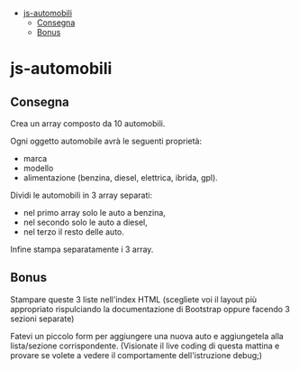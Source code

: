 - [js-automobili](#js-automobili)
  - [Consegna](#consegna)
  - [Bonus](#bonus)

# js-automobili

## Consegna

Crea un array composto da 10 automobili.

Ogni oggetto automobile avrà le seguenti proprietà:

- marca
- modello
- alimentazione (benzina, diesel, elettrica, ibrida, gpl).

Dividi le automobili in 3 array separati:

- nel primo array solo le auto a benzina,
- nel secondo solo le auto a diesel,
- nel terzo il resto delle auto.

Infine stampa separatamente i 3 array.

## Bonus

Stampare queste 3 liste nell'index HTML (scegliete voi il layout più appropriato rispulciando la documentazione di Bootstrap oppure facendo 3 sezioni separate)

Fatevi un piccolo form per aggiungere una nuova auto e aggiungetela alla lista/sezione corrispondente. (Visionate il live coding di questa mattina e provare se volete a vedere il comportamente dell'istruzione debug;)
